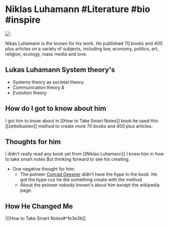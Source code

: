 # Niklas Luhamann #Literature  #bio #inspire

![](https://upload.wikimedia.org/wikipedia/commons/thumb/6/65/Luhmann.png/600px-Luhmann.png)

Nikas Luhamann is the known for his work. He published 70 books and 400 plus articles on a variety of subjects, including law, economy, politics, art, religion, ecology, mass media and love.

## Lukas Luhamann System theory's
- Systems theory as societal theory.
- Communication theory &
- Evolution theory


## How do I got to know about him
I got him to know about in [[How to Take Smart Notes]] book he used this [[zettelkasten]] method to create more 70 books and 400 plus articles.
 
## Thoughts for him
I didn't really read any book yet from [[Niklas Luhamann]] I knew him in how to take smart notes But thinking forward to see his creating.
- One negative thought for him:
	-	The poineer [Conrad Gessner](https://en.wikipedia.org/wiki/Conrad_Gessner) didn't have the hype in the book. He got the hype cuz he did something create with the method
	-	About the poineer nobody known's about him except the wikipedia page.

## How He Changed Me
![[How to Take Smart Notes#^fe3e3b]]